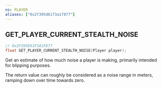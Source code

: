 ```yaml
---
ns: PLAYER
aliases: ["0x2f395d61f3a1f877"]
---
```

## GET_PLAYER_CURRENT_STEALTH_NOISE

```c
// 0x2F395D61F3A1F877
float GET_PLAYER_CURRENT_STEALTH_NOISE(Player player);
```

Get an estimate of how much noise a player is making, primarily intended for blipping purposes.

The return value can roughly be considered as a noise range in meters, ramping down over time towards zero.

